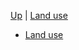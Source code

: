 <!-- Land use wrappings  sidebar.md -->
[Up](/climateeconomics/sos_wrapping/) | [Land use](/climateeconomics/sos_wrapping/sos_wrapping_land_use/)

* [Land use](land_use/documentation/)
